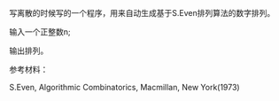 写离散的时候写的一个程序，用来自动生成基于S.Even排列算法的数字排列。



输入一个正整数n;

输出排列。



参考材料：



S.Even, Algorithmic Combinatorics, Macmillan, New York(1973)
